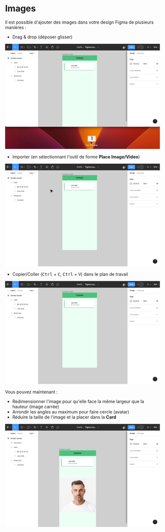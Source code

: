 # Images

Il est possible d'ajouter des images dans votre design Figma de plusieurs manières :
- Drag & drop (déposer glisser)

<img alt="image drag and drop" src="../../../assets/img/figma/theory/ui-components/image-drag-and-drop.gif">

- Importer (en sélectionnant l'outil de forme **Place Image/Video**)

<img alt="image import" src="../../../assets/img/figma/theory/ui-components/image-import.gif">

- Copier/Coller (<kbd>Ctrl</kbd> + <kbd>C</kbd>, <kbd>Ctrl</kbd> + <kbd>V</kbd>) dans le plan de travail

<img alt="image copy and paste" src="../../../assets/img/figma/theory/ui-components/image-copy-and-paste.gif">

Vous pouvez maintenant : 
- Redimensionner l'image pour qu'elle face la même largeur que la hauteur (image carrée)
- Arrondir les angles au maximum pour faire cercle (avatar)
- Réduire la taille de l'image et la placer dans la **Card**

<img alt="image resizing" src="../../../assets/img/figma/theory/ui-components/image-resizing.gif">
